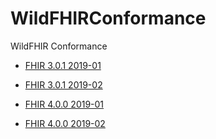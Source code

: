 # WildFHIRConformance
WildFHIR Conformance

* [FHIR 3.0.1 2019-01](https://touchstone.aegis.net/touchstone/analytics/published?month=201901&spec=FHIR%203.0.1&pa=HL7_FHIR_SERVER&testSystem=58d3273f2953081d9dc229d9&supportedOnly=true&cb=/HL7_FHIR_3_0_1)

* [FHIR 3.0.1 2019-02](https://touchstone.aegis.net/touchstone/analytics/published?month=201902&spec=FHIR%203.0.1&pa=HL7_FHIR_SERVER&testSystem=58d3273f2953081d9dc229d9&supportedOnly=true&cb=/HL7_FHIR_3_0_1)

* [FHIR 4.0.0 2019-01](https://touchstone.aegis.net/touchstone/analytics/published?month=201901&spec=FHIR%204.0.0&pa=HL7_FHIR_SERVER&testSystem=5c3519640a120e4b13866437&supportedOnly=true&cb=/HL7_FHIR_4_0_0)

* [FHIR 4.0.0 2019-02](https://touchstone.aegis.net/touchstone/analytics/published?month=201902&spec=FHIR%204.0.0&pa=HL7_FHIR_SERVER&testSystem=5c3519640a120e4b13866437&supportedOnly=true&cb=/HL7_FHIR_4_0_0)

